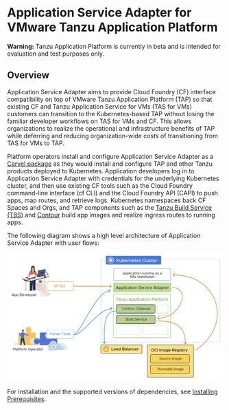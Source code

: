 # Application Service Adapter for VMware Tanzu Application Platform


<p class="note warning">
<strong>Warning:</strong> Tanzu Application Platform is currently in
    beta and is intended for evaluation and test purposes only.
</p>

## Overview

Application Service Adapter aims to provide Cloud Foundry (CF) interface compatibility on top of VMware Tanzu Application Platform (TAP) so that existing CF and Tanzu Application Service for VMs (TAS for VMs) customers can transition to the Kubernetes-based TAP without losing the familiar developer workflows on TAS for VMs and CF. This allows organizations to realize the operational and infrastructure benefits of TAP while deferring and reducing organization-wide costs of transitioning from TAS for VMs to TAP.

Platform operators install and configure Application Service Adapter as a [Carvel package](https://carvel.dev/) as they would install and configure TAP and other Tanzu products deployed to Kubernetes. Application developers log in to Application Service Adapter with credentials for the underlying Kubernetes cluster, and then use existing CF tools such as the Cloud Foundry command-line interface (cf CLI) and the Cloud Foundry API (CAPI) to push apps, map routes, and retrieve logs. Kubernetes namespaces back CF Spaces and Orgs, and TAP components such as the [Tanzu Build Service (TBS)](https://tanzu.vmware.com/build-service) and [Contour](https://projectcontour.io/) build app images and realize ingress routes to running apps.

The following diagram shows a high level architecture of Application Service Adapter with user flows:

![Application Service Adapter architecture diagram with user flows](images/architecture.png)

For installation and the supported versions of dependencies, see [Installing Prerequisites](install-prerequisites.md).
